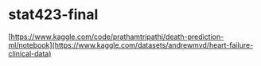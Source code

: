 # stat423-final
[https://www.kaggle.com/code/prathamtripathi/death-prediction-ml/notebook](https://www.kaggle.com/datasets/andrewmvd/heart-failure-clinical-data)
